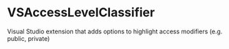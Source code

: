 # VSAccessLevelClassifier

Visual Studio extension that adds options to highlight access modifiers (e.g. public, private)
